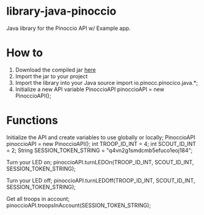 library-java-pinoccio
=====================

Java library for the Pinoccio API w/ Example app.

How to
======
1. Download the compiled jar [here](http://haifisch.ninja/library-java-pinoccio.zip)
2. Import the jar to your project
3. Import the library into your Java source
    import io.pinocc.pinocico.java.*;
4. Initialize a new API variable
    PinoccioAPI pinoccioAPI = new PinoccioAPI();


Functions
=========
Initialize the API and create variables to use globally or locally;
    PinoccioAPI pinoccioAPI = new PinoccioAPI();
    int TROOP_ID_INT = 4;
    int SCOUT_ID_INT = 2;
    String SESSION_TOKEN_STRING = "q4vn2g1smdcmb5efuco1eoj184";
 
Turn your LED on;
    pinoccioAPI.turnLEDOn(TROOP_ID_INT, SCOUT_ID_INT, SESSION_TOKEN_STRING);

Turn your LED off;
    pinoccioAPI.turnLEDOff(TROOP_ID_INT, SCOUT_ID_INT, SESSION_TOKEN_STRING);

Get all troops in account;
    pinoccioAPI.troopsInAccount(SESSION_TOKEN_STRING);
